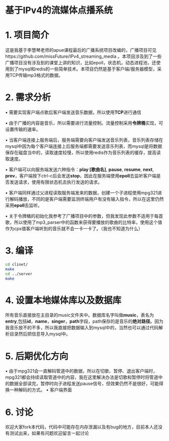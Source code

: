 # 基于IPv4的流媒体点播系统
# 1. 项目简介
这是我基于李慧琴老师的apue课程最后的广播系统项目改编的，广播项目可见https://github.com/missFuture/IPv4_streaming_media
。本项目涉及到了一些广播项目没有涉及到的课堂上讲的知识，比如epoll，状态机，动态进程池，还使用到了mysql和redis的一些简单技术。本项目仍然是基于客户端/服务器模型，采用TCP传输mp3格式的数据。
# 2. 需求分析
• 需要实现客户端点歌后客户端发送音乐数据，所以使用**TCP**进行通信

• 由于广播的内容是音乐，所以需要进行流量控制。流量控制采用**令牌桶**实现，可设置传输的速率。

• 当客户端连接上服务端后，服务端需要向客户端发送音乐列表，音乐列表存储在mysql中因为每个客户端连接上后服务端都需要发送音乐列表，而mysql是将数据保存在磁盘当中的，读取速度较慢，所以使用redis作为音乐列表的缓存，提高读取速度。

• 客户端可以向服务端发送六种指令：**play [歌曲名]**, **pause**, **resume**, **next**, **prev**，客户端按下ctrl-c后会发送**stop**，因此在服务端使用**epoll**去监听客户端是否发送请求，使用有限状态机去执行发送的请求。

• 客户端同样通过父进程读取服务端发来的数据，创建一个子进程使用mpg321进行解码播放，不同的是客户端需要监测终端用户有没有输入指令，所以在这里仍然采用**epoll**去监听。

• 关于令牌桶的初始化我参考了广播项目中的参数，但我发现此参数不适用于每首歌，所以使用了mp3_parser中的函数来获得要播放的歌曲的比特率，使用这个值作为cps值客户端听到的音乐就不会一卡一卡了。（我也不知道为什么）
# 3. 编译
```sh
cd clinet/  
make  
cd ../server  
make  
```
# 4. 设置本地媒体库以及数据库
所有音乐直接放在主目录的music文件夹中。数据库名字叫做**music**，表名为**entry**,包括**id**，**name**，**singer**，**path**字段，path保存的是音乐的**绝对路径**。因为我音乐放不的不多，所以我直接把数据输入到mysql中的，当然也可以通过代码解析目录然后把信息导入mysql中。
# 5. 后期优化方向
• 由于mpg321会一直解码管道中的数据，所以在切歌、暂停、退出客户端时，mpg321都会持续读取管道中的内容，我在这里解决办法是切歌和暂停时将管道中的数据全部读完，暂停时向子进程发送pause信号，但效果仍然不是很好，可能得换一种解码的方式。
• 客户端界面
# 6. 讨论
欢迎大家fork本代码，代码中可能存在内存泄漏以及有bug的地方，目前本人还没有测试出来，如果有问题欢迎留言一起讨论
